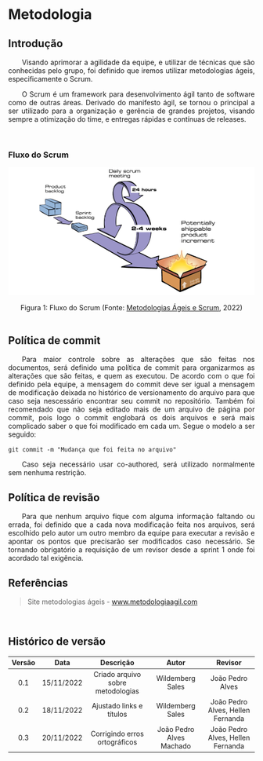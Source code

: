 # Metodologia

## Introdução

<p align="justify">&emsp;&emsp;Visando aprimorar a agilidade da equipe, e utilizar de técnicas que são conhecidas pelo grupo, foi definido que iremos utilizar metodologias ágeis, especificamente o Scrum.</p>
<p align="justify">&emsp;&emsp;O Scrum é um framework para desenvolvimento ágil tanto de software como de outras áreas. Derivado do manifesto ágil, se tornou o principal a ser utilizado para a organização e gerência de grandes projetos, visando sempre a otimização do time, e entregas rápidas e contínuas de releases.</p>

</br>

### Fluxo do Scrum

![scrum Fluxo](./assets/scrumFluxo.png)

<figcaption align="center">Figura 1: Fluxo do Scrum (Fonte: <a href="https://metodologiaagil.com/scrum/" target="_blanck">Metodologias Ágeis e Scrum</a>, 2022)</figcaption>

</br>

## Política de commit

<p align="justify">&emsp;&emsp;Para maior controle sobre as alterações que são feitas nos documentos, será definido uma política de commit para organizarmos as alterações que são feitas, e quem as executou.  
De acordo com o que foi definido pela equipe, a mensagem do commit deve ser igual a mensagem de modificação deixada no histórico de versionamento do arquivo para que caso seja nescessário encontrar seu commit no repositório.  
Também foi recomendado que não seja editado mais de um arquivo de página por commit, pois logo o commit englobará os dois arquivos e será mais complicado saber o que foi modificado em cada um.  
Segue o modelo a ser seguido:</p>

```git
git commit -m "Mudança que foi feita no arquivo"
```

<p align="justify">&emsp;&emsp;Caso seja necessário usar co-authored, será utilizado normalmente sem nenhuma restrição.</p>

## Política de revisão

<p align="justify">&emsp;&emsp;Para que nenhum arquivo fique com alguma informação faltando ou errada, foi definido que a cada nova modificação feita nos arquivos, será escolhido pelo autor um outro membro da equipe para executar a revisão e apontar os pontos que precisarão ser modificados caso necessário. Se tornando obrigatório a requisição de um revisor desde a sprint 1 onde foi acordado tal exigência.</p>


## Referências

> Site metodologias ágeis - <a href="https://www.metodologiaagil.com">www.metodologiaagil.com</a>

</br>

## Histórico de versão

| Versão |    Data    |             Descrição             |      Autor       |              Revisor              |
| :----: | :--------: | :-------------------------------: | :--------------: | :-------------------------------: |
|  0.1   | 15/11/2022 | Criado arquivo sobre metodologias | Wildemberg Sales |         João Pedro Alves          |
|  0.2   | 18/11/2022 |     Ajustado links e títulos      | Wildemberg Sales | João Pedro Alves, Hellen Fernanda |
|  0.3   | 20/11/2022 |     Corrigindo erros ortográficos | João Pedro Alves Machado | João Pedro Alves, Hellen Fernanda |
